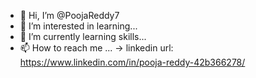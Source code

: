 - 👋 Hi, I’m @PoojaReddy7
- 👀 I’m interested in  learning...
- 🌱 I’m currently learning skills...
- 📫 How to reach me ...
-> linkedin url: https://www.linkedin.com/in/pooja-reddy-42b366278/

<!---
PoojaReddy7/PoojaReddy7 is a ✨ special ✨ repository because its `README.md` (this file) appears on your GitHub profile.
You can click the Preview link to take a look at your changes.
--->

